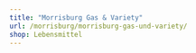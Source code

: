 ```yaml
---
title: "Morrisburg Gas & Variety"
url: /morrisburg/morrisburg-gas-und-variety/
shop: Lebensmittel
---
```

